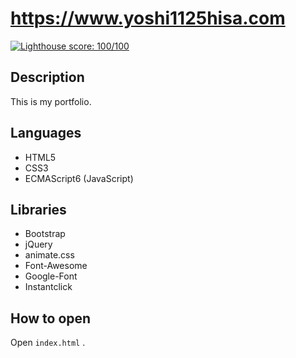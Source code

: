 # https://www.yoshi1125hisa.com

[![Lighthouse score: 100/100](https://lighthouse-badge.appspot.com/?score=100&compact&category=SEO)](https://github.com/ebidel/lighthouse-badge)


## Description
This is my portfolio.

## Languages
- HTML5
- CSS3
- ECMAScript6 (JavaScript)

## Libraries
- Bootstrap
- jQuery
- animate.css
- Font-Awesome
- Google-Font
- Instantclick


## How to open
Open `index.html` .

